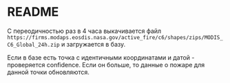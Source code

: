 # README #

С переодичностью раз в 4 часа выкачивается файл `https://firms.modaps.eosdis.nasa.gov/active_fire/c6/shapes/zips/MODIS_C6_Global_24h.zip` и загружается в базу.

Если в базе есть точка с идентичными координатами и датой - проверяется confidence. Если он больше, то данные о пожаре для данной точки обновляются.